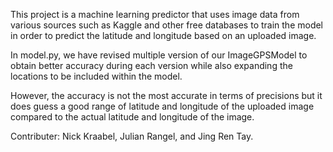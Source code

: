 This project is a machine learning predictor that uses image data from various sources such as Kaggle and other free databases to train the model in order to predict the latitude and longitude based on an uploaded image.

In model.py, we have revised multiple version of our ImageGPSModel to obtain better accuracy during each version while also expanding the locations to be included within the model. 

However, the accuracy is not the most accurate in terms of precisions but it does guess a good range of latitude and longitude of the uploaded image compared to the actual latitude and longitude of the image.

Contributer: Nick Kraabel, Julian Rangel, and Jing Ren Tay.
